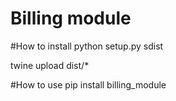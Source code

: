# Billing module

#How to install
python setup.py sdist

twine upload dist/*

#How to use
pip install billing_module
